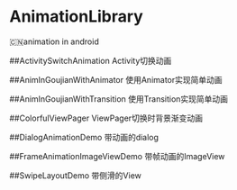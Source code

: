 # AnimationLibrary
:cn:animation in android

##ActivitySwitchAnimation
Activity切换动画

##AnimInGoujianWithAnimator
使用Animator实现简单动画

##AnimInGoujianWithTransition
使用Transition实现简单动画

##ColorfulViewPager
ViewPager切换时背景渐变动画

##DialogAnimationDemo
带动画的dialog

##FrameAnimationImageViewDemo
带帧动画的ImageView

##SwipeLayoutDemo
带侧滑的View
